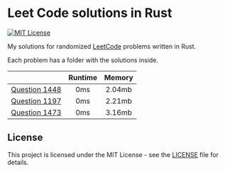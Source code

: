 # Leet Code solutions in Rust

[![MIT License](https://img.shields.io/badge/License-MIT-green.svg)](https://choosealicense.com/licenses/mit/)

My solutions for randomized [LeetCode](https://leetcode.com/problemset/) problems written in Rust.

Each problem has a folder with the solutions inside.

|                                             | Runtime | Memory |
|:-------------------------------------------:|:-------:|:------:|
| [Question 1448](./question_1448/src/lib.rs) |   0ms   | 2.04mb |
| [Question 1197](./question_1197/src/lib.rs) |   0ms   | 2.21mb |
| [Question 1473](./question_1473/src/lib.rs) |   0ms   | 3.16mb |

## License

This project is licensed under the MIT License - see the [LICENSE](./LICENSE) file for details.